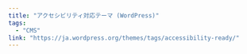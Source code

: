 ```yaml
---
title: "アクセシビリティ対応テーマ (WordPress)"
tags:
  - "CMS"
link: "https://ja.wordpress.org/themes/tags/accessibility-ready/"
---
```

